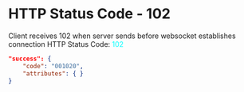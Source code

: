 # HTTP Status Code - 102

Client receives 102 when server sends before websocket establishes connection
HTTP Status Code: <span style="color:cyan">102</span>
```json
"success": {
    "code": "001020",
    "attributes": { }
}
```